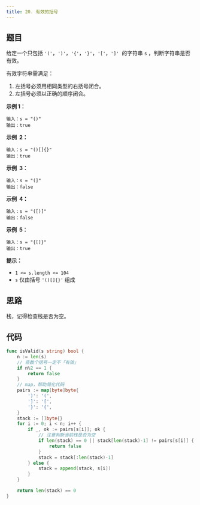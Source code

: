 ```yaml
---
title: 20. 有效的括号
---
```


## 题目

给定一个只包括 `'('`，`')'`，`'{'`，`'}'`，`'['`，`']'`  的字符串 `s` ，判断字符串是否有效。

有效字符串需满足：

1.  左括号必须用相同类型的右括号闭合。
2.  左括号必须以正确的顺序闭合。

**示例 1：**

```
输入：s = "()"
输出：true
```

**示例  2：**

```
输入：s = "()[]{}"
输出：true
```

**示例  3：**

```
输入：s = "(]"
输出：false
```

**示例  4：**

```
输入：s = "([)]"
输出：false
```

**示例  5：**

```
输入：s = "{[]}"
输出：true
```

**提示：**

- `1 <= s.length <= 104`
- `s` 仅由括号 `'()[]{}'` 组成

## 思路

栈，记得检查栈是否为空。

## 代码

```go
func isValid(s string) bool {
	n := len(s)
	// 奇数个括号一定不「有效」
	if n%2 == 1 {
		return false
	}
	// map，帮助简化代码
	pairs := map[byte]byte{
		')': '(',
		']': '[',
		'}': '{',
	}
	stack := []byte{}
	for i := 0; i < n; i++ {
		if _, ok := pairs[s[i]]; ok {
			// 注意判断当前栈是否为空
			if len(stack) == 0 || stack[len(stack)-1] != pairs[s[i]] {
				return false
			}
			stack = stack[:len(stack)-1]
		} else {
			stack = append(stack, s[i])
		}
	}

	return len(stack) == 0
}
```

